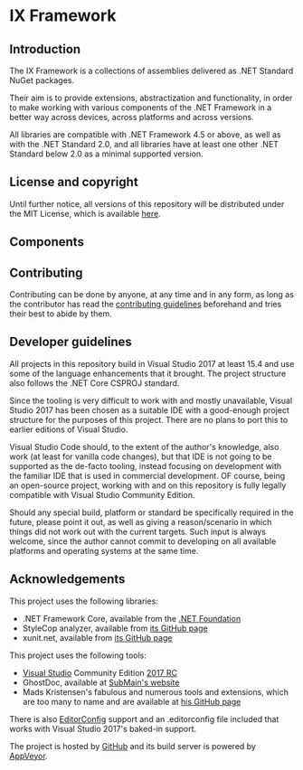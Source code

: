 # IX Framework

## Introduction

The IX Framework is a collections of assemblies delivered as .NET Standard NuGet packages.

Their aim is to provide extensions, abstractization and functionality, in order to make working with various components of the .NET Framework in
a better way across devices, across platforms and across versions.

All libraries are compatible with .NET Framework 4.5 or above, as well as with the .NET Standard 2.0, and all libraries have at least one other .NET
Standard below 2.0 as a minimal supported version.

## License and copyright

Until further notice, all versions of this repository will be distributed under the MIT License, which is available [here](LICENSE.md).

## Components



## Contributing

Contributing can be done by anyone, at any time and in any form, as long as the contributor
has read the [contributing guidelines](https://adimosh.github.io/contributingguidelines)
beforehand and tries their best to abide by them.

## Developer guidelines

All projects in this repository build in Visual Studio 2017 at least 15.4 and use some of the language enhancements that it brought. The project
structure also follows the .NET Core CSPROJ standard.

Since the tooling is very difficult to work with and mostly unavailable, Visual Studio 2017 has been chosen as a suitable IDE with a good-enough
project structure for the purposes of this project. There are no plans to port this to earlier editions of Visual Studio.

Visual Studio Code should, to the extent of the author's knowledge, also work (at least for vanilla code changes), but that IDE is not going to
be supported as the de-facto tooling, instead focusing on development with the familiar IDE that is used in commercial development. OF course,
being an open-source project, working with and on this repository is fully legally compatible with Visual Studio Community Edition.

Should any special build, platform or standard be specifically required in the future, please point it out, as well as giving a reason/scenario
in which things did not work out with the current targets. Such input is always welcome, since the author cannot commit to developing on all
available platforms and operating systems at the same time.

## Acknowledgements

This project uses the following libraries:

- .NET Framework Core, available from the [.NET Foundation](https://github.com/dotnet)
- StyleCop analyzer, available from [its GitHub page](https://github.com/DotNetAnalyzers/StyleCopAnalyzers)
- xunit.net, available from [its GitHub page](http://xunit.github.io/)

This project uses the following tools:

- [Visual Studio](https://www.visualstudio.com/) Community Edition [2017 RC](https://www.visualstudio.com/vs/visual-studio-2017-rc/)
- GhostDoc, available at [SubMain's website](http://submain.com/products/ghostdoc.aspx)
- Mads Kristensen's fabulous and numerous tools and extensions, which are too many to name and are available at
[his GitHub page](https://github.com/madskristensen/)

There is also [EditorConfig](http://editorconfig.org/) support and an .editorconfig file
included that works with Visual Studio 2017's baked-in support.

The project is hosted by [GitHub](https://github.com) and its build server is powered by
[AppVeyor](https://www.appveyor.com/).